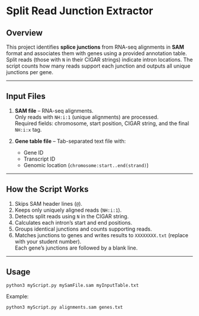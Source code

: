 # Split Read Junction Extractor

## Overview
This project identifies **splice junctions** from RNA-seq alignments in **SAM** format and associates them with genes using a provided annotation table.  
Split reads (those with `N` in their CIGAR strings) indicate intron locations. The script counts how many reads support each junction and outputs all unique junctions per gene.

---

## Input Files

1. **SAM file** – RNA-seq alignments.  
   Only reads with `NH:i:1` (unique alignments) are processed.  
   Required fields: chromosome, start position, CIGAR string, and the final `NH:i:x` tag.

2. **Gene table file** – Tab-separated text file with:  
   - Gene ID  
   - Transcript ID  
   - Genomic location (`chromosome:start..end(strand)`)

---

## How the Script Works

1. Skips SAM header lines (`@`).  
2. Keeps only uniquely aligned reads (`NH:i:1`).  
3. Detects split reads using `N` in the CIGAR string.  
4. Calculates each intron’s start and end positions.  
5. Groups identical junctions and counts supporting reads.  
6. Matches junctions to genes and writes results to `XXXXXXXX.txt` (replace with your student number).  
   Each gene’s junctions are followed by a blank line.

---

## Usage

```
python3 myScript.py mySamFile.sam myInputTable.txt
```
Example:
```
python3 myScript.py alignments.sam genes.txt
```
